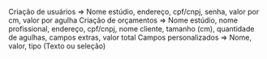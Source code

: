 Criação de usuários => Nome estúdio, endereço, cpf/cnpj, senha, valor por cm, valor por agulha 
Criação de orçamentos => Nome estúdio, nome profissional, endereço, cpf/cnpj, nome cliente, tamanho (cm), quantidade de agulhas, campos extras, valor total
Campos personalizados => Nome, valor, tipo (Texto ou seleção)
